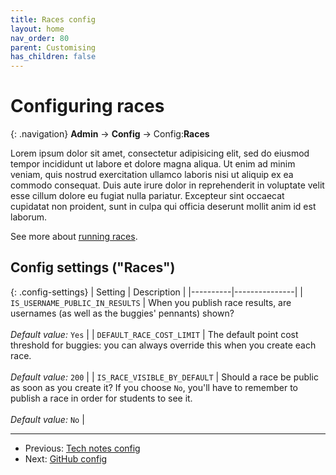 ```yaml
---
title: Races config
layout: home
nav_order: 80
parent: Customising
has_children: false
---
```



# Configuring races

{: .navigation}
**Admin** → **Config** → Config:**Races**

Lorem ipsum dolor sit amet, consectetur adipisicing elit, sed do eiusmod tempor incididunt ut labore et dolore magna aliqua. Ut enim ad minim veniam, quis nostrud exercitation ullamco laboris nisi ut aliquip ex ea commodo consequat. Duis aute irure dolor in reprehenderit in voluptate velit esse cillum dolore eu fugiat nulla pariatur. Excepteur sint occaecat cupidatat non proident, sunt in culpa qui officia deserunt mollit anim id est laborum.
 
 See more about [running races](../running/running-races).



## Config settings ("Races")

{: .config-settings}
| Setting  | Description   |
|----------|---------------|
| `IS_USERNAME_PUBLIC_IN_RESULTS` | When you publish race results, are usernames (as well as the buggies' pennants) shown?  <br><br> _Default value:_ `Yes` |
| `DEFAULT_RACE_COST_LIMIT` | The default point cost threshold for buggies: you can always override this when you create each race.  <br><br> _Default value:_ `200` |
| `IS_RACE_VISIBLE_BY_DEFAULT` | Should a race be public as soon as you create it? If you choose `No`, you'll have to remember to publish a race in order for students to see it.  <br><br> _Default value:_ `No` |


 ---
 * Previous: [Tech notes config](tech-notes)
 * Next: [GitHub config](github)